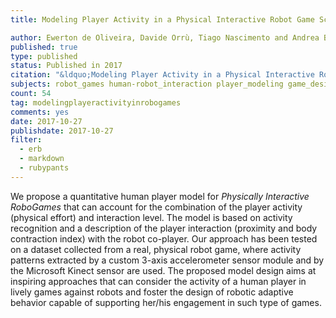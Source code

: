 ```yaml
---
title: Modeling Player Activity in a Physical Interactive Robot Game Scenario

author: Ewerton de Oliveira, Davide Orrù, Tiago Nascimento and Andrea Bonarini
published: true
type: published
status: Published in 2017
citation: "&ldquo;Modeling Player Activity in a Physical Interactive Robot Game Scenario&rdquo;. <em>Proceedings of the 5th International Conference on Human Agent Interaction</em> (2017): pp. 411-414."
subjects: robot_games human-robot_interaction player_modeling game_design latent_dirichlet_allocation
count: 54
tag: modelingplayeractivityinrobogames
comments: yes
date: 2017-10-27
publishdate: 2017-10-27
filter:
  - erb
  - markdown
  - rubypants
---
```

We propose a quantitative human player model for <em>Physically Interactive RoboGames</em> that can account for the combination of the player activity (physical effort) and interaction level. The model is based on activity recognition and a description of the player interaction (proximity and body contraction index) with the robot co-player. Our approach has been tested on a dataset collected from a real, physical robot game, where activity patterns extracted by a custom 3-axis accelerometer sensor module and by the Microsoft Kinect sensor are used. The proposed model design aims at inspiring approaches that can consider the activity of a human player in lively games against robots and foster the design of robotic adaptive behavior capable of supporting her/his engagement in such type of games.
